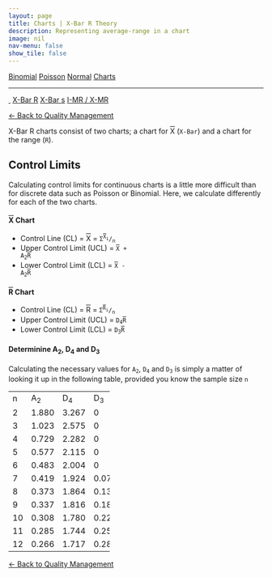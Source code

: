 ```yaml
---
layout: page
title: Charts | X-Bar R Theory
description: Representing average-range in a chart
image: nil
nav-menu: false
show_tile: false
---
```


<a href="../binomial.html" class="button small">Binomial</a>
<a href="../poisson.html" class="button small">Poisson</a>
<a href="../normal" class="button small">Normal</a>
<a href="./" class="button special small">Charts</a>

<hr />

<a href="./" style="border-bottom: none;"><i class="icon fa-home">&nbsp;</i></a>
<a href="xbar-r.html" class="button special small">X-Bar R</a>
<a href="xbar-s.html" class="button small">X-Bar s</a>
<a href="i-mr_x-mr.html" class="button small">I-MR / X-MR</a>

<a href="/quality-management">&#x2190; Back to Quality Management</a>

X-Bar R charts consist of two charts; a chart for <span style="text-decoration: overline;">X</span> (<code>X-Bar</code>) and a chart for the range (<code>R</code>).

## Control Limits

Calculating control limits for continuous charts is a little more difficult than for discrete data such as Poisson or Binomial. Here, we calculate differently for each of the two charts.

#### <span style="text-decoration: overline;">X</span> Chart

* Control Line (CL) = <span style="text-decoration: overline;">X</span> = <code>&Sigma;<sup><span style="text-decoration: overline;">X</span><sub>i</sub></sup>/<sub>n</sub></code>
* Upper Control Limit (UCL) = <code><span style="text-decoration: overline;">X</span> + A<sub>2</sub><span style="text-decoration: overline;">R</span></code>
* Lower Control Limit (LCL) = <code><span style="text-decoration: overline;">X</span> - A<sub>2</sub><span style="text-decoration: overline;">R</span></code>

#### <span style="text-decoration: overline;">R</span> Chart

* Control Line (CL) = <span style="text-decoration: overline;">R</span> = <code>&Sigma;<sup><span style="text-decoration: overline;">R</span><sub>i</sub></sup>/<sub>n</sub></code>
* Upper Control Limit (UCL) = <code>D<sub>4</sub><span style="text-decoration: overline;">R</span></code>
* Lower Control Limit (LCL) = <code>D<sub>3</sub><span style="text-decoration: overline;">R</span></code>

#### Determinine A<sub>2</sub>, D<sub>4</sub> and D<sub>3</sub>

Calculating the necessary values for <code>A<sub>2</sub></code>, <code>D<sub>4</sub></code> and <code>D<sub>3</sub></code> is simply a matter of looking it up in the following table, provided you know the sample size <code>n</code>

<table style="width: 200px;">
  <tr>
    <td>n</td>
    <td>A<sub>2</sub></td>
    <td>D<sub>4</sub></td>
    <td>D<sub>3</sub></td>
  </tr>
  <tr>
    <td>2</td>
    <td>1.880</td>
    <td>3.267</td>
    <td>0</td>
  </tr>
  <tr>
    <td>3</td>
    <td>1.023</td>
    <td>2.575</td>
    <td>0</td>
  </tr>
  <tr>
    <td>4</td>
    <td>0.729</td>
    <td>2.282</td>
    <td>0</td>
  </tr>
  <tr>
    <td>5</td>
    <td>0.577</td>
    <td>2.115</td>
    <td>0</td>
  </tr>
  <tr>
    <td>6</td>
    <td>0.483</td>
    <td>2.004</td>
    <td>0</td>
  </tr>
  <tr>
    <td>7</td>
    <td>0.419</td>
    <td>1.924</td>
    <td>0.076</td>
  </tr>
  <tr>
    <td>8</td>
    <td>0.373</td>
    <td>1.864</td>
    <td>0.136</td>
  </tr>
  <tr>
    <td>9</td>
    <td>0.337</td>
    <td>1.816</td>
    <td>0.184</td>
  </tr>
  <tr>
    <td>10</td>
    <td>0.308</td>
    <td>1.780</td>
    <td>0.220</td>
  </tr>
  <tr>
    <td>11</td>
    <td>0.285</td>
    <td>1.744</td>
    <td>0.256</td>
  </tr>
  <tr>
    <td>12</td>
    <td>0.266</td>
    <td>1.717</td>
    <td>0.283</td>
  </tr>
</table>

<a href="/quality-management">&#x2190; Back to Quality Management</a>
